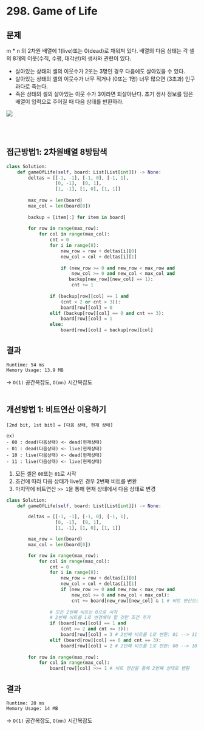 # 298. Game of Life

## 문제
m * n 의 2차원 배열에 1(live)또는 0(dead)로 채워져 있다.
배열의 다음 상태는 각 셀의 8개의 이웃(수직, 수평, 대각선)의 생사와 관련이 있다.
- 살아있는 상태의 셀의 이웃수가 2또는 3명인 경우 다음에도 살아있을 수 있다.
- 살아있는 상태의 셀의 이웃수가 너무 적거나 (0또는 1명) 너무 많으면 (3초과) 인구 과다로 죽는다.
- 죽은 상태의 셀의 살아있는 이웃 수가 3이라면 되살아난다.
초기 생사 정보를 담은 배열이 입력으로 주어질 때 다음 상태를 반환하라.

![](https://assets.leetcode.com/uploads/2020/12/26/grid1.jpg)

<br><br>

## 접근방법1: 2차원배열 8방탐색
```python
class Solution:
    def gameOfLife(self, board: List[List[int]]) -> None:
        deltas = [[-1, -1], [-1, 0], [-1, 1],
                  [0, -1],  [0, 1], 
                  [1, -1], [1, 0], [1, 1]]
        
        max_row = len(board)
        max_col = len(board[0])
        
        backup = [item[:] for item in board]
        
        for row in range(max_row):
            for col in range(max_col):
                cnt = 0
                for i in range(8):
                    new_row = row + deltas[i][0]
                    new_col = col + deltas[i][1]
                    
                    if (new_row >= 0 and new_row < max_row and 
                        new_col >= 0 and new_col < max_col and
                       backup[new_row][new_col] == 1):
                        cnt += 1
                
                if (backup[row][col] == 1 and
                    (cnt < 2 or cnt > 3)):
                    board[row][col] = 0
                elif (backup[row][col] == 0 and cnt == 3):
                    board[row][col] = 1
                else:
                    board[row][col] = backup[row][col]
```

## 결과
```
Runtime: 54 ms
Memory Usage: 13.9 MB
```
-> ```O(1)``` 공간복잡도, ```O(mn)``` 시간복잡도
<br><br>

## 개선방법 1: 비트연산 이용하기

```
[2nd bit, 1st bit] = [다음 상태, 현재 상태]

ex)
- 00 : dead(다음상태) <- dead(현재상태)
- 01 : dead(다음상태) <- live(현재상태)
- 10 : live(다음상태) <- dead(현재상태)
- 11 : live(다음상태) <- live(현재상태)
```
1. 모든 셀은 ```00```또는 ```01```로 시작
2. 조건에 따라 다음 상태가 live인 경우 2번쨰 비트를 변환
3. 마지막에 비트연산 ```>> 1```을 통해 현재 상태에서 다음 상태로 변경


```python
class Solution:
    def gameOfLife(self, board: List[List[int]]) -> None:

        deltas = [[-1, -1], [-1, 0], [-1, 1],
                  [0, -1],  [0, 1], 
                  [1, -1], [1, 0], [1, 1]]

        max_row = len(board)
        max_col = len(board[0])

        for row in range(max_row):
            for col in range(max_col):
                cnt = 0
                for i in range(8):
                    new_row = row + deltas[i][0]
                    new_col = col + deltas[i][1]
                    if (new_row >= 0 and new_row < max_row and 
                        new_col >= 0 and new_col < max_col):
                        cnt += board[new_row][new_col] & 1 # 비트 연산으로 2 또는 3으로 값이 바뀐 board값도 카운터 가능
                
                # 모든 2번째 비트는 0으로 시작 
                # 2번째 비트를 1로 변경해야 할 것만 조건 추가
                if (board[row][col] == 1 and
                    (cnt >= 2 and cnt <= 3)):
                    board[row][col] = 3 # 2번째 비트를 1로 변환: 01 --> 11
                elif (board[row][col] == 0 and cnt == 3):
                    board[row][col] = 2 # 2번쨰 비트를 1로 변환: 00 --> 10
        
        for row in range(max_row):
            for col in range(max_col):
                board[row][col] >>= 1 # 비트 연산을 통해 2번쨰 상태로 변환
```

## 결과
```
Runtime: 28 ms
Memory Usage: 14 MB
```
-> ```O(1)``` 공간복잡도, ```O(mn)``` 시간복잡도